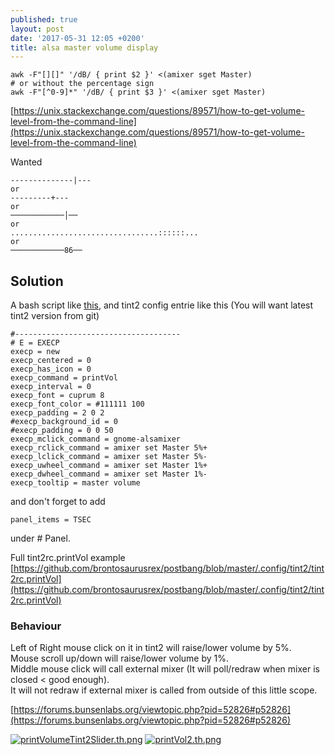 ```yaml
---
published: true
layout: post
date: '2017-05-31 12:05 +0200'
title: alsa master volume display
---
```

    awk -F"[][]" '/dB/ { print $2 }' <(amixer sget Master)
    # or without the percentage sign
    awk -F"[^0-9]*" '/dB/ { print $3 }' <(amixer sget Master)
    
[https://unix.stackexchange.com/questions/89571/how-to-get-volume-level-from-the-command-line](https://unix.stackexchange.com/questions/89571/how-to-get-volume-level-from-the-command-line)

Wanted

    --------------|---
    or
    ---------+---
    or
    ────────────│──
    or
    .................................::::::...
    or
    ────────────86──
    
## Solution

A bash script like [this](https://raw.githubusercontent.com/brontosaurusrex/postbang/master/bin/printVol), and tint2 config entrie like this (You will want latest tint2 version from git)

    #-------------------------------------
    # E = EXECP
    execp = new
    execp_centered = 0
    execp_has_icon = 0
    execp_command = printVol
    execp_interval = 0
    execp_font = cuprum 8
    execp_font_color = #111111 100
    execp_padding = 2 0 2
    #execp_background_id = 0
    #execp_padding = 0 0 50
    execp_mclick_command = gnome-alsamixer
    execp_rclick_command = amixer set Master 5%+
    execp_lclick_command = amixer set Master 5%-
    execp_uwheel_command = amixer set Master 1%+
    execp_dwheel_command = amixer set Master 1%-
    execp_tooltip = master volume
    
and don't forget to add

    panel_items = TSEC
    
under # Panel.

Full tint2rc.printVol example  
[https://github.com/brontosaurusrex/postbang/blob/master/.config/tint2/tint2rc.printVol](https://github.com/brontosaurusrex/postbang/blob/master/.config/tint2/tint2rc.printVol)

### Behaviour

Left of Right mouse click on it in tint2 will raise/lower volume by 5%.  
Mouse scroll up/down will raise/lower volume by 1%.  
Middle mouse click will call external mixer (It will poll/redraw when mixer is closed < good enough).  
It will not redraw if external mixer is called from outside of this little scope.

[https://forums.bunsenlabs.org/viewtopic.php?pid=52826#p52826](https://forums.bunsenlabs.org/viewtopic.php?pid=52826#p52826)

[![printVolumeTint2Slider.th.png](https://cdn.scrot.moe/images/2017/05/31/printVolumeTint2Slider.th.png)](https://cdn.scrot.moe/images/2017/05/31/printVolumeTint2Slider.png)
[![printVol2.th.png](https://cdn.scrot.moe/images/2017/05/31/printVol2.th.png)](https://cdn.scrot.moe/images/2017/05/31/printVol2.png)
